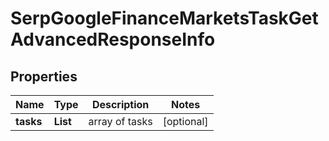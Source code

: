 # SerpGoogleFinanceMarketsTaskGetAdvancedResponseInfo


## Properties

| Name | Type | Description | Notes |
|------------ | ------------- | ------------- | -------------|
**tasks** | **List<SerpGoogleFinanceMarketsTaskGetAdvancedTaskInfo>** | array of tasks |[optional]|